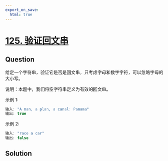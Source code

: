 ```yaml
---
export_on_save:
  html: true
---
```


# [125. 验证回文串](https://leetcode-cn.com/problems/valid-palindrome/)

## Question

给定一个字符串，验证它是否是回文串，只考虑字母和数字字符，可以忽略字母的大小写。

说明：本题中，我们将空字符串定义为有效的回文串。

示例 1:

```java
输入: "A man, a plan, a canal: Panama"
输出: true
```

示例 2:

```java
输入: "race a car"
输出: false
```

## Solution

